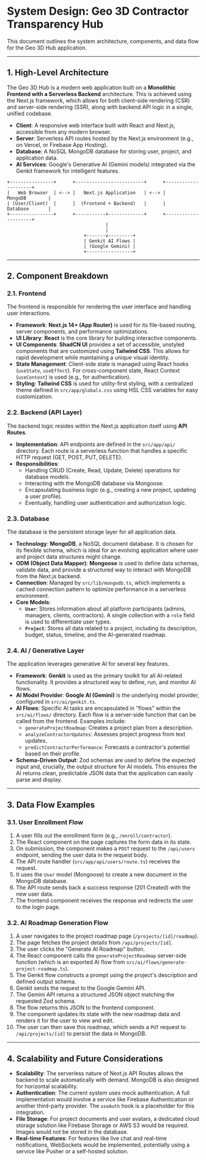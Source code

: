 
# System Design: Geo 3D Contractor Transparency Hub

This document outlines the system architecture, components, and data flow for the Geo 3D Hub application.

---

## 1. High-Level Architecture

The Geo 3D Hub is a modern web application built on a **Monolithic Frontend with a Serverless Backend** architecture. This is achieved using the Next.js framework, which allows for both client-side rendering (CSR) and server-side rendering (SSR), along with backend API logic in a single, unified codebase.

- **Client**: A responsive web interface built with React and Next.js, accessible from any modern browser.
- **Server**: Serverless API routes hosted by the Next.js environment (e.g., on Vercel, or Firebase App Hosting).
- **Database**: A NoSQL MongoDB database for storing user, project, and application data.
- **AI Services**: Google's Generative AI (Gemini models) integrated via the Genkit framework for intelligent features.

```
+----------------+      +-------------------------+      +---------------------+
|   Web Browser  | <--> |   Next.js Application   | <--> |      MongoDB        |
| (User/Client)  |      |  (Frontend + Backend)   |      |      Database       |
+----------------+      +-----------+-------------+      +---------------------+
                                    |
                                    |
                            +-------v---------+
                            | Genkit AI Flows |
                            | (Google Gemini) |
                            +-----------------+
```

---

## 2. Component Breakdown

### 2.1. Frontend

The frontend is responsible for rendering the user interface and handling user interactions.

- **Framework**: **Next.js 14+ (App Router)** is used for its file-based routing, server components, and performance optimizations.
- **UI Library**: **React** is the core library for building interactive components.
- **UI Components**: **ShadCN UI** provides a set of accessible, unstyled components that are customized using **Tailwind CSS**. This allows for rapid development while maintaining a unique visual identity.
- **State Management**: Client-side state is managed using React hooks (`useState`, `useEffect`). For cross-component state, React Context (`useContext`) is used (e.g., for authentication).
- **Styling**: **Tailwind CSS** is used for utility-first styling, with a centralized theme defined in `src/app/globals.css` using HSL CSS variables for easy customization.

### 2.2. Backend (API Layer)

The backend logic resides within the Next.js application itself using **API Routes**.

- **Implementation**: API endpoints are defined in the `src/app/api/` directory. Each route is a serverless function that handles a specific HTTP request (GET, POST, PUT, DELETE).
- **Responsibilities**:
  - Handling CRUD (Create, Read, Update, Delete) operations for database models.
  - Interacting with the MongoDB database via Mongoose.
  - Encapsulating business logic (e.g., creating a new project, updating a user profile).
  - Eventually, handling user authentication and authorization logic.

### 2.3. Database

The database is the persistent storage layer for all application data.

- **Technology**: **MongoDB**, a NoSQL document database. It is chosen for its flexible schema, which is ideal for an evolving application where user and project data structures might change.
- **ODM (Object Data Mapper)**: **Mongoose** is used to define data schemas, validate data, and provide a structured way to interact with MongoDB from the Next.js backend.
- **Connection**: Managed by `src/lib/mongodb.ts`, which implements a cached connection pattern to optimize performance in a serverless environment.
- **Core Models**:
  - **`User`**: Stores information about all platform participants (admins, managers, clients, contractors). A single collection with a `role` field is used to differentiate user types.
  - **`Project`**: Stores all data related to a project, including its description, budget, status, timeline, and the AI-generated roadmap.

### 2.4. AI / Generative Layer

The application leverages generative AI for several key features.

- **Framework**: **Genkit** is used as the primary toolkit for all AI-related functionality. It provides a structured way to define, run, and monitor AI flows.
- **AI Model Provider**: **Google AI (Gemini)** is the underlying model provider, configured in `src/ai/genkit.ts`.
- **AI Flows**: Specific AI tasks are encapsulated in "flows" within the `src/ai/flows/` directory. Each flow is a server-side function that can be called from the frontend. Examples include:
  - `generateProjectRoadmap`: Creates a project plan from a description.
  - `analyzeContractorUpdates`: Assesses project progress from text updates.
  - `predictContractorPerformance`: Forecasts a contractor's potential based on their profile.
- **Schema-Driven Output**: Zod schemas are used to define the expected input and, crucially, the output structure for AI models. This ensures the AI returns clean, predictable JSON data that the application can easily parse and display.

---

## 3. Data Flow Examples

### 3.1. User Enrollment Flow

1.  A user fills out the enrollment form (e.g., `/enroll/contractor`).
2.  The React component on the page captures the form data in its state.
3.  On submission, the component makes a `POST` request to the `/api/users` endpoint, sending the user data in the request body.
4.  The API route handler (`src/app/api/users/route.ts`) receives the request.
5.  It uses the `User` model (Mongoose) to create a new document in the MongoDB database.
6.  The API route sends back a success response (201 Created) with the new user data.
7.  The frontend component receives the response and redirects the user to the login page.

### 3.2. AI Roadmap Generation Flow

1.  A user navigates to the project roadmap page (`/projects/[id]/roadmap`).
2.  The page fetches the project details from `/api/projects/[id]`.
3.  The user clicks the "Generate AI Roadmap" button.
4.  The React component calls the `generateProjectRoadmap` server-side function (which is an exported AI flow from `src/ai/flows/generate-project-roadmap.ts`).
5.  The Genkit flow constructs a prompt using the project's description and defined output schema.
6.  Genkit sends the request to the Google Gemini API.
7.  The Gemini API returns a structured JSON object matching the requested Zod schema.
8.  The flow returns this JSON to the frontend component.
9.  The component updates its state with the new roadmap data and renders it for the user to view and edit.
10. The user can then save this roadmap, which sends a `PUT` request to `/api/projects/[id]` to persist the data in MongoDB.

---

## 4. Scalability and Future Considerations

- **Scalability**: The serverless nature of Next.js API Routes allows the backend to scale automatically with demand. MongoDB is also designed for horizontal scalability.
- **Authentication**: The current system uses mock authentication. A full implementation would involve a service like Firebase Authentication or another third-party provider. The `useAuth` hook is a placeholder for this integration.
- **File Storage**: For project documents and user avatars, a dedicated cloud storage solution like Firebase Storage or AWS S3 would be required. Images would not be stored in the database.
- **Real-time Features**: For features like live chat and real-time notifications, WebSockets would be implemented, potentially using a service like Pusher or a self-hosted solution.
